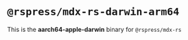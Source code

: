 # `@rspress/mdx-rs-darwin-arm64`

This is the **aarch64-apple-darwin** binary for `@rspress/mdx-rs`
